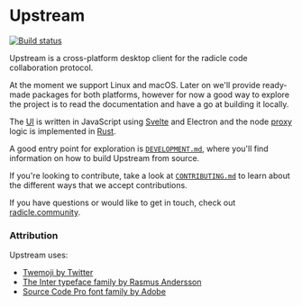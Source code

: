 # Upstream
[![Build status][ba]][st]

Upstream is a cross-platform desktop client for the radicle code collaboration
protocol.

At the moment we support Linux and macOS. Later on we'll provide ready-made
packages for both platforms, however for now a good way to explore the project
is to read the documentation and have a go at building it locally.

The [UI][ui] is written in JavaScript using [Svelte][sv] and Electron and the
node [proxy][pr] logic is implemented in [Rust][ru].

A good entry point for exploration is [`DEVELOPMENT.md`][de], where you'll find
information on how to build Upstream from source.

If you're looking to contribute, take a look at [`CONTRIBUTING.md`][co] to learn
about the different ways that we accept contributions.

If you have questions or would like to get in touch, check out
[radicle.community][rc].


### Attribution

Upstream uses:
  - [Twemoji by Twitter][tw]
  - [The Inter typeface family by Rasmus Andersson][ra]
  - [Source Code Pro font family by Adobe][so]


[ba]: https://badge.buildkite.com/4fb43c6b471ab7cc26509eae235b0e4bbbaace11cc1848eae6.svg?branch=master
[de]: DEVELOPMENT.md
[co]: CONTRIBUTING.md
[pr]: proxy
[ra]: https://rsms.me/inter
[rc]: https://radicle.community
[ru]: https://www.rust-lang.org
[st]: https://buildkite.com/monadic/radicle-upstream
[so]: https://adobe-fonts.github.io/source-code-pro
[sv]: https://svelte.dev
[tw]: https://twemoji.twitter.com
[ui]: ui
